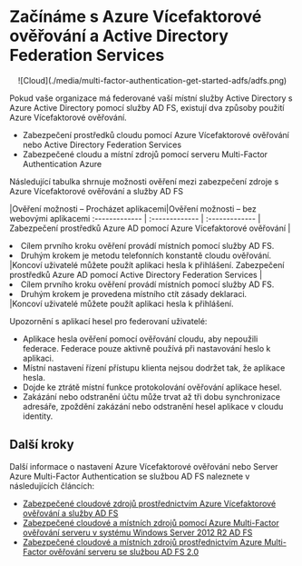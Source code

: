<properties
    pageTitle="Azure MFA a AD FS | Microsoft Azure"
    description="Tohle je stránka Azure Multi-Factor ověřování, který popisuje, jak začít s Azure MFA a služby AD FS."
    services="multi-factor-authentication"
    documentationCenter=""
    authors="kgremban"
    manager="femila"
    editor="yossib"/>

<tags
    ms.service="multi-factor-authentication"
    ms.workload="identity"
    ms.tgt_pltfrm="na"
    ms.devlang="na" ms.topic="get-started-article"
    ms.date="10/17/2016"
    ms.author="kgremban"/>

# <a name="getting-started-with-azure-multi-factor-authentication-and-active-directory-federation-services"></a>Začínáme s Azure Vícefaktorové ověřování a Active Directory Federation Services



<center>![Cloud](./media/multi-factor-authentication-get-started-adfs/adfs.png)</center>

Pokud vaše organizace má federované vaší místní služby Active Directory s Azure Active Directory pomocí služby AD FS, existují dva způsoby použití Azure Vícefaktorové ověřování.

- Zabezpečení prostředků cloudu pomocí Azure Vícefaktorové ověřování nebo Active Directory Federation Services
- Zabezpečené cloudu a místní zdrojů pomocí serveru Multi-Factor Authentication Azure

Následující tabulka shrnuje možnosti ověření mezi zabezpečení zdroje s Azure Vícefaktorové ověřování a služby AD FS

|Ověření možnosti – Procházet aplikacemi|Ověření možnosti – bez webovými aplikacemi
:------------- | :------------- | :------------- |
Zabezpečení prostředků Azure AD pomocí Azure Vícefaktorové ověřování |<li>Cílem prvního kroku ověření provádí místních pomocí služby AD FS.</li> <li>Druhým krokem je metodu telefonních konstantě cloudu ověřování.</li>|Koncoví uživatelé můžete použít aplikaci hesla k přihlášení.
Zabezpečení prostředků Azure AD pomocí Active Directory Federation Services |<li>Cílem prvního kroku ověření provádí místních pomocí služby AD FS.</li><li>Druhým krokem je provedena místního ctít zásady deklaraci.</li>|Koncoví uživatelé můžete použít aplikaci hesla k přihlášení.

Upozornění s aplikací hesel pro federovaní uživatelé:

- Aplikace hesla ověření pomocí ověřování cloudu, aby nepoužili federace. Federace pouze aktivně používá při nastavování heslo k aplikaci.
- Místní nastavení řízení přístupu klienta nejsou dodržet tak, že aplikace hesla.
- Dojde ke ztrátě místní funkce protokolování ověřování aplikace hesel.
- Zakázání nebo odstranění účtu může trvat až tři dobu synchronizace adresáře, zpoždění zakázání nebo odstranění hesel aplikace v cloudu identity.

## <a name="next-steps"></a>Další kroky

Další informace o nastavení Azure Vícefaktorové ověřování nebo Server Azure Multi-Factor Authentication se službou AD FS naleznete v následujících článcích:

- [Zabezpečené cloudové zdrojů prostřednictvím Azure Vícefaktorové ověřování a služby AD FS](multi-factor-authentication-get-started-adfs-cloud.md)
- [Zabezpečené cloudové a místních zdrojů pomocí Azure Multi-Factor ověřování serveru v systému Windows Server 2012 R2 AD FS](multi-factor-authentication-get-started-adfs-w2k12.md)
- [Zabezpečené cloudové a místních zdrojů prostřednictvím Azure Multi-Factor ověřování serveru se službou AD FS 2.0](multi-factor-authentication-get-started-adfs-adfs2.md)

